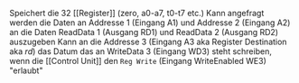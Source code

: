 Speichert die 32 [[Register]] (zero, a0-a7, t0-t7 etc.)
Kann angefragt werden die Daten an Addresse 1 (Eingang A1) und Addresse 2 (Eingang A2) an die Daten ReadData 1 (Ausgang RD1) und ReadData 2 (Ausgang RD2) auszugeben
Kann an die Addresse 3 (Eingang A3 aka Register Destination aka $rd$) das Datum das an WriteData 3  (Eingang WD3) steht schreiben, wenn die [[Control Unit]] den ``Reg Write`` (Eingang WriteEnabled WE3) "erlaubt"

